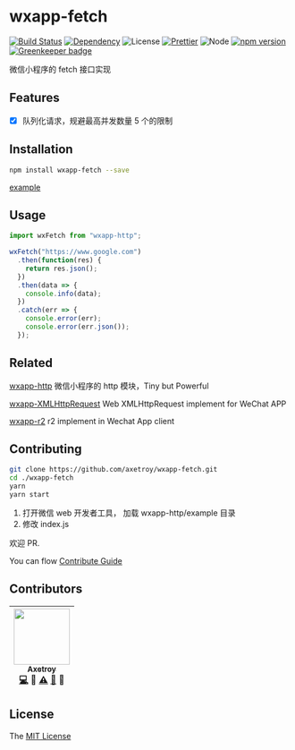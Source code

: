 # wxapp-fetch

[![Build Status](https://travis-ci.org/axetroy/wxapp-fetch.svg?branch=master)](https://travis-ci.org/axetroy/wxapp-fetch)
[![Dependency](https://david-dm.org/axetroy/wxapp-fetch.svg)](https://david-dm.org/axetroy/wxapp-fetch)
![License](https://img.shields.io/badge/license-MIT-green.svg)
[![Prettier](https://img.shields.io/badge/Code%20Style-Prettier-green.svg)](https://github.com/prettier/prettier)
![Node](https://img.shields.io/badge/node-%3E=6.0-blue.svg?style=flat-square)
[![npm version](https://badge.fury.io/js/wxapp-fetch.svg)](https://badge.fury.io/js/wxapp-fetch) [![Greenkeeper badge](https://badges.greenkeeper.io/axetroy/wxapp-fetch.svg)](https://greenkeeper.io/)

微信小程序的 fetch 接口实现

## Features

- [x] 队列化请求，规避最高并发数量 5 个的限制

## Installation

```bash
npm install wxapp-fetch --save
```

[example](https://github.com/axetroy/wxapp-fetch/tree/master/example)

## Usage

```javascript
import wxFetch from "wxapp-http";

wxFetch("https://www.google.com")
  .then(function(res) {
    return res.json();
  })
  .then(data => {
    console.info(data);
  })
  .catch(err => {
    console.error(err);
    console.error(err.json());
  });
```

## Related

[wxapp-http](https://github.com/axetroy/wxapp-http) 微信小程序的 http 模块，Tiny but Powerful

[wxapp-XMLHttpRequest](https://github.com/axetroy/wxapp-XMLHttpRequest) Web XMLHttpRequest implement for WeChat APP

[wxapp-r2](https://github.com/axetroy/wxapp-r2) r2 implement in Wechat App client

## Contributing

```bash
git clone https://github.com/axetroy/wxapp-fetch.git
cd ./wxapp-fetch
yarn
yarn start
```

1. 打开微信 web 开发者工具， 加载 wxapp-http/example 目录
2. 修改 index.js

欢迎 PR.

You can flow [Contribute Guide](https://github.com/axetroy/wxapp-fetch/blob/master/contributing.md)

## Contributors

<!-- ALL-CONTRIBUTORS-LIST:START - Do not remove or modify this section -->

| [<img src="https://avatars1.githubusercontent.com/u/9758711?v=3" width="100px;"/><br /><sub>Axetroy</sub>](http://axetroy.github.io)<br />[💻](https://github.com/gpmer/gpm.js/commits?author=axetroy) 🔌 [⚠️](https://github.com/gpmer/gpm.js/commits?author=axetroy) [🐛](https://github.com/gpmer/gpm.js/issues?q=author%3Aaxetroy) 🎨 |
| :---------------------------------------------------------------------------------------------------------------------------------------------------------------------------------------------------------------------------------------------------------------------------------------------------------------------------------------: |


<!-- ALL-CONTRIBUTORS-LIST:END -->

## License

The [MIT License](https://github.com/axetroy/wxapp-fetch/blob/master/LICENSE)
